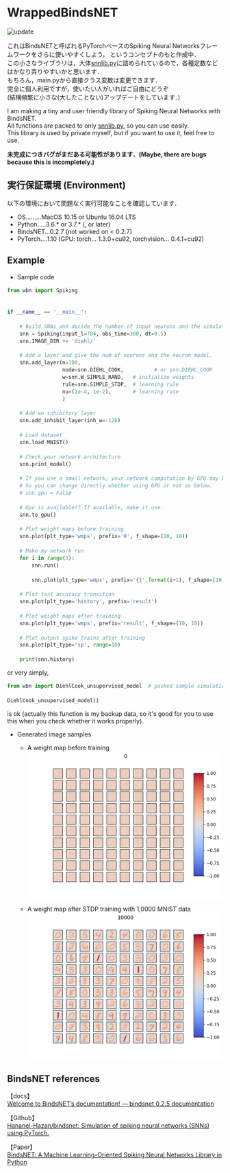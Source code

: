 # WrappedBindsNET
![update](https://img.shields.io/badge/last%20update-2020.06.30-lightgray.svg?style=flat)

これはBindsNETと呼ばれるPyTorchベースのSpiking Neural Networksフレームワークをさらに使いやすくしよう，
というコンセプトのもと作成中．  
この小さなライブラリは，大体[snnlib.py](wbn/snnlib.py)に詰められているので，各種定数などはかなり弄りやすいかと思います．  
もちろん，main.pyから直接クラス変数は変更できます．  
完全に個人利用ですが，使いたい人がいればご自由にどうぞ   
(結構頻繁に小さな(大したことない)アップデートをしています．)   
  
I am making a tiny and user friendly library of Spiking Neural Networks with BindsNET.  
All functions are packed to only [snnlib.py](wbn/snnlib.py), so you can use easily.  
This library is used by private myself, but if you want to use it, feel free to use.  
  
**未完成につきバグがまだある可能性があります．(Maybe, there are bugs because this is incompletely.)**   

## 実行保証環境 (Environment)
以下の環境において問題なく実行可能なことを確認しています．  

* OS.........MacOS 10.15 or Ubuntu 16.04 LTS
* Python.....3.6.* or 3.7.* (, or later)
* BindsNET...0.2.7 (not worked on < 0.2.7)
* PyTorch....1.10 
  (GPU: torch... 1.3.0+cu92, torchvision... 0.4.1+cu92)

## Example
* Sample code
```python
from wbn import Spiking


if __name__ == '__main__':

    # Build SNNs and decide the number of input neurons and the simulation time.
    snn = Spiking(input_l=784, obs_time=300, dt=0.5)
    snn.IMAGE_DIR += 'diehl/'

    # Add a layer and give the num of neurons and the neuron model.
    snn.add_layer(n=100,
                  node=snn.DIEHL_COOK,          # or snn.DIEHL_COOK
                  w=snn.W_SIMPLE_RAND,   # initialize weights
                  rule=snn.SIMPLE_STDP,  # learning rule
                  nu=(1e-4, 1e-2),       # learning rate
                  )

    # Add an inhibitory layer
    snn.add_inhibit_layer(inh_w=-128)

    # Load dataset
    snn.load_MNIST()

    # Check your network architecture
    snn.print_model()

    # If you use a small network, your network computation by GPU may be more slowly than CPU.
    # So you can change directly whether using GPU or not as below.
    # snn.gpu = False

    # Gpu is available?? If available, make it use.
    snn.to_gpu()

    # Plot weight maps before training
    snn.plot(plt_type='wmps', prefix='0', f_shape=(10, 10))

    # Make my network run
    for i in range(3):
        snn.run()

        snn.plot(plt_type='wmps', prefix='{}'.format(i+1), f_shape=(10, 10))  # plot maps

    # Plot test accuracy transition
    snn.plot(plt_type='history', prefix='result')

    # Plot weight maps after training
    snn.plot(plt_type='wmps', prefix='result', f_shape=(10, 10))

    # Plot output spike trains after training
    snn.plot(plt_type='sp', range=10)

    print(snn.history)
```

or very simply,
```python
from wbn import DiehlCook_unsupervised_model  # packed sample simulation code

DiehlCook_unsupervised_model()
```
is ok (actually this function is my backup data, so it's good for you to use this when you check whether it works properly).

* Generated image samples
    * A weight map before training 
      ![pre_training](sample_images/diehl0.png)  
        
    * A weight map after STDP training with 1,0000 MNIST data
      ![pre_training](sample_images/diehl10000.png)   


## BindsNET references
【docs】  
 [Welcome to BindsNET’s documentation! &mdash; bindsnet 0.2.5 documentation](https://bindsnet-docs.readthedocs.io)  
 
【Github】  
[Hananel-Hazan/bindsnet: Simulation of spiking neural networks (SNNs) using PyTorch.](https://github.com/Hananel-Hazan/bindsnet)  

【Paper】  
[BindsNET: A Machine Learning-Oriented Spiking Neural Networks Library in Python](https://www.frontiersin.org/articles/10.3389/fninf.2018.00089/full)
  
